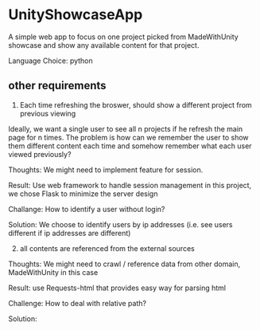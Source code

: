 # UnityShowcaseApp
A simple web app to focus on one project picked from MadeWithUnity showcase and show any available content for that project.

Language Choice: python

## other requirements
1. Each time refreshing the broswer, should show a different project from previous viewing

Ideally, we want a single user to see all n projects if he refresh the main page for n times. The problem is how can we remember the user to show them different content each time and somehow remember what each user viewed previously?

Thoughts: We might need to implement feature for session.

Result: Use web framework to handle session management
in this project, we chose Flask to minimize the server design

Challange: How to identify a user without login?

Solution: We choose to identify users by ip addresses
(i.e. see users different if ip addresses are different)

2. all contents are referenced from the external sources

Thoughts: We might need to crawl / reference data from other domain, MadeWithUnity in this case

Result: use Requests-html that provides easy way for parsing html

Challenge: How to deal with relative path?

Solution: